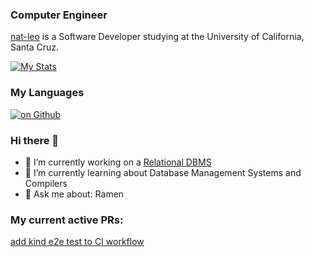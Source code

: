 ### Computer Engineer 

[nat-leo](https://github.com/nat-leo/nat-leo) is a Software Developer studying at the University of California, Santa Cruz. 

[![My Stats](https://github-readme-stats.vercel.app/api?username=nat-leo&show_icons=true&hide_border=true&&count_private=true&theme=transparent)](https://github.com/anuraghazra/github-readme-stats)

### My Languages

[![on Github](https://github-readme-stats-git-masterrstaa-rickstaa.vercel.app/api/top-langs/?username=nat-leo&hide_border=true&theme=transparent)](https://github.com/anuraghazra/github-readme-stats)

### Hi there 👋

- 🔭 I’m currently working on a [Relational DBMS](https://github.com/nat-leo/sql-dbms)
- 🌱 I’m currently learning about Database Management Systems and Compilers
- 💬 Ask me about: Ramen

### My current active PRs:

[add kind e2e test to CI workflow](https://github.com/kubernetes/ingress-nginx/pull/10198)

<!--
**nat-leo/nat-leo** is a ✨ _special_ ✨ repository because its `README.md` (this file) appears on your GitHub profile.

Here are some ideas to get you started:

- 🔭 I’m currently working on ...
- 🌱 I’m currently learning ...
- 👯 I’m looking to collaborate on ...
- 🤔 I’m looking for help with ...
- 💬 Ask me about ...
- 📫 How to reach me: ...
- 😄 Pronouns: ...
- ⚡ Fun fact: ...
-->
